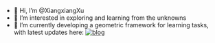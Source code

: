 - 👋 Hi, I’m @XiangxiangXu
- 👀 I’m interested in exploring and learning from the unknowns
- 🌱 I’m currently developing a geometric framework for learning tasks, with latest updates here: [![blog](https://img.shields.io/badge/blog-gilearning.github.io-black)](https://gilearning.github.io/)
<!---
XiangxiangXu/XiangxiangXu is a ✨ special ✨ repository because its `README.md` (this file) appears on your GitHub profile.
You can click the Preview link to take a look at your changes.

--->
